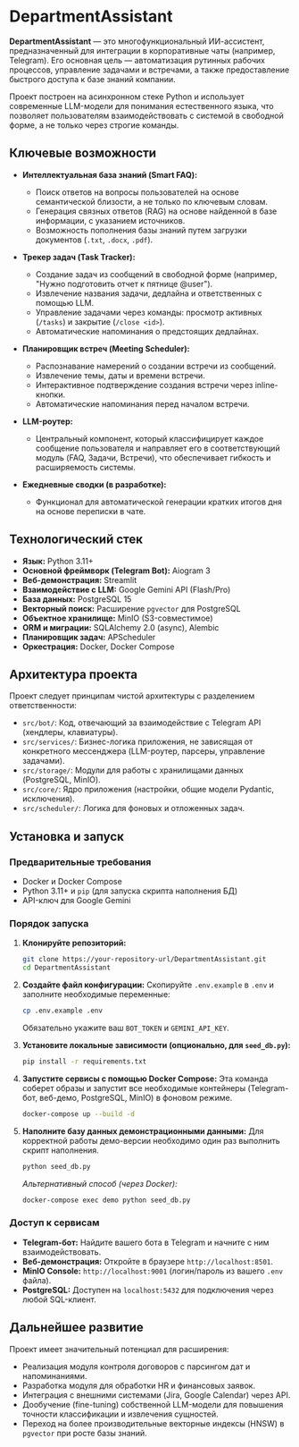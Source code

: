 # DepartmentAssistant

**DepartmentAssistant** — это многофункциональный ИИ-ассистент, предназначенный для интеграции в корпоративные чаты (например, Telegram). Его основная цель — автоматизация рутинных рабочих процессов, управление задачами и встречами, а также предоставление быстрого доступа к базе знаний компании.

Проект построен на асинхронном стеке Python и использует современные LLM-модели для понимания естественного языка, что позволяет пользователям взаимодействовать с системой в свободной форме, а не только через строгие команды.

## Ключевые возможности

-   **Интеллектуальная база знаний (Smart FAQ):**
    -   Поиск ответов на вопросы пользователей на основе семантической близости, а не только по ключевым словам.
    -   Генерация связных ответов (RAG) на основе найденной в базе информации, с указанием источников.
    -   Возможность пополнения базы знаний путем загрузки документов (`.txt`, `.docx`, `.pdf`).

-   **Трекер задач (Task Tracker):**
    -   Создание задач из сообщений в свободной форме (например, "Нужно подготовить отчет к пятнице @user").
    -   Извлечение названия задачи, дедлайна и ответственных с помощью LLM.
    -   Управление задачами через команды: просмотр активных (`/tasks`) и закрытие (`/close <id>`).
    -   Автоматические напоминания о предстоящих дедлайнах.

-   **Планировщик встреч (Meeting Scheduler):**
    -   Распознавание намерений о создании встречи из сообщений.
    -   Извлечение темы, даты и времени встречи.
    -   Интерактивное подтверждение создания встречи через inline-кнопки.
    -   Автоматические напоминания перед началом встречи.

-   **LLM-роутер:**
    -   Центральный компонент, который классифицирует каждое сообщение пользователя и направляет его в соответствующий модуль (FAQ, Задачи, Встречи), что обеспечивает гибкость и расширяемость системы.

-   **Ежедневные сводки (в разработке):**
    -   Функционал для автоматической генерации кратких итогов дня на основе переписки в чате.

## Технологический стек

-   **Язык:** Python 3.11+
-   **Основной фреймворк (Telegram Bot):** Aiogram 3
-   **Веб-демонстрация:** Streamlit
-   **Взаимодействие с LLM:** Google Gemini API (Flash/Pro)
-   **База данных:** PostgreSQL 15
-   **Векторный поиск:** Расширение `pgvector` для PostgreSQL
-   **Объектное хранилище:** MinIO (S3-совместимое)
-   **ORM и миграции:** SQLAlchemy 2.0 (async), Alembic
-   **Планировщик задач:** APScheduler
-   **Оркестрация:** Docker, Docker Compose

## Архитектура проекта

Проект следует принципам чистой архитектуры с разделением ответственности:

-   `src/bot/`: Код, отвечающий за взаимодействие с Telegram API (хендлеры, клавиатуры).
-   `src/services/`: Бизнес-логика приложения, не зависящая от конкретного мессенджера (LLM-роутер, парсеры, управление задачами).
-   `src/storage/`: Модули для работы с хранилищами данных (PostgreSQL, MinIO).
-   `src/core/`: Ядро приложения (настройки, общие модели Pydantic, исключения).
-   `src/scheduler/`: Логика для фоновых и отложенных задач.

## Установка и запуск

### Предварительные требования

-   Docker и Docker Compose
-   Python 3.11+ и `pip` (для запуска скрипта наполнения БД)
-   API-ключ для Google Gemini

### Порядок запуска

1.  **Клонируйте репозиторий:**
    ```bash
    git clone https://your-repository-url/DepartmentAssistant.git
    cd DepartmentAssistant
    ```

2.  **Создайте файл конфигурации:**
    Скопируйте `.env.example` в `.env` и заполните необходимые переменные:
    ```bash
    cp .env.example .env
    ```
    Обязательно укажите ваш `BOT_TOKEN` и `GEMINI_API_KEY`.

3.  **Установите локальные зависимости (опционально, для `seed_db.py`):**
    ```bash
    pip install -r requirements.txt
    ```

4.  **Запустите сервисы с помощью Docker Compose:**
    Эта команда соберет образы и запустит все необходимые контейнеры (Telegram-бот, веб-демо, PostgreSQL, MinIO) в фоновом режиме.
    ```bash
    docker-compose up --build -d
    ```

5.  **Наполните базу данных демонстрационными данными:**
    Для корректной работы демо-версии необходимо один раз выполнить скрипт наполнения.
    ```bash
    python seed_db.py
    ```
    *Альтернативный способ (через Docker):*
    ```bash
    docker-compose exec demo python seed_db.py
    ```

### Доступ к сервисам

-   **Telegram-бот:** Найдите вашего бота в Telegram и начните с ним взаимодействовать.
-   **Веб-демонстрация:** Откройте в браузере `http://localhost:8501`.
-   **MinIO Console:** `http://localhost:9001` (логин/пароль из вашего `.env` файла).
-   **PostgreSQL:** Доступен на `localhost:5432` для подключения через любой SQL-клиент.

## Дальнейшее развитие

Проект имеет значительный потенциал для расширения:

-   Реализация модуля контроля договоров с парсингом дат и напоминаниями.
-   Разработка модуля для обработки HR и финансовых заявок.
-   Интеграция с внешними системами (Jira, Google Calendar) через API.
-   Дообучение (fine-tuning) собственной LLM-модели для повышения точности классификации и извлечения сущностей.
-   Переход на более производительные векторные индексы (HNSW) в `pgvector` при росте базы знаний.
